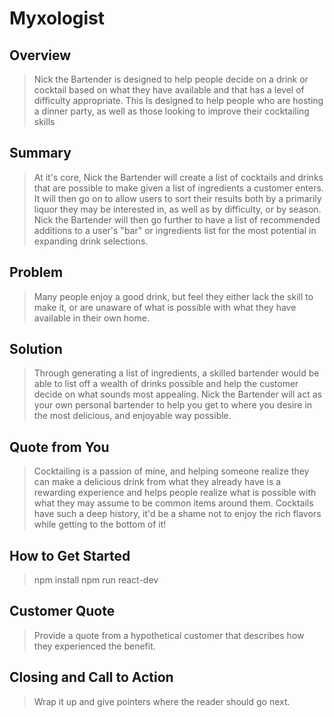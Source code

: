 

<!-- 
> This material was originally posted [here](http://www.quora.com/What-is-Amazons-approach-to-product-development-and-product-management). It is reproduced here for posterities sake.

There is an approach called "working backwards" that is widely used at Amazon. They work backwards from the customer, rather than starting with an idea for a product and trying to bolt customers onto it. While working backwards can be applied to any specific product decision, using this approach is especially important when developing new products or features.

For new initiatives a product manager typically starts by writing an internal press release announcing the finished product. The target audience for the press release is the new/updated product's customers, which can be retail customers or internal users of a tool or technology. Internal press releases are centered around the customer problem, how current solutions (internal or external) fail, and how the new product will blow away existing solutions.

If the benefits listed don't sound very interesting or exciting to customers, then perhaps they're not (and shouldn't be built). Instead, the product manager should keep iterating on the press release until they've come up with benefits that actually sound like benefits. Iterating on a press release is a lot less expensive than iterating on the product itself (and quicker!).

If the press release is more than a page and a half, it is probably too long. Keep it simple. 3-4 sentences for most paragraphs. Cut out the fat. Don't make it into a spec. You can accompany the press release with a FAQ that answers all of the other business or execution questions so the press release can stay focused on what the customer gets. My rule of thumb is that if the press release is hard to write, then the product is probably going to suck. Keep working at it until the outline for each paragraph flows. 

Oh, and I also like to write press-releases in what I call "Oprah-speak" for mainstream consumer products. Imagine you're sitting on Oprah's couch and have just explained the product to her, and then you listen as she explains it to her audience. That's "Oprah-speak", not "Geek-speak".

Once the project moves into development, the press release can be used as a touchstone; a guiding light. The product team can ask themselves, "Are we building what is in the press release?" If they find they're spending time building things that aren't in the press release (overbuilding), they need to ask themselves why. This keeps product development focused on achieving the customer benefits and not building extraneous stuff that takes longer to build, takes resources to maintain, and doesn't provide real customer benefit (at least not enough to warrant inclusion in the press release).
 -->
 
# Myxologist #

## Overview ##
  > Nick the Bartender is designed to help people decide on a drink or cocktail based on what they have available and that has a level of difficulty appropriate. This Is designed to help people who are hosting a dinner party, as well as those looking to improve their cocktailing skills

## Summary ##
  > At it's core, Nick the Bartender will create a list of cocktails and drinks that are possible to make given a list of ingredients a customer enters. It will then go on to allow users to sort their results both by a primarily liquor they may be interested in, as well as by difficulty, or by season. Nick the Bartender will then go further to have a list of recommended additions to a user's "bar" or ingredients list for the most potential in expanding drink selections.

## Problem ##
  > Many people enjoy a good drink, but feel they either lack the skill to make it, or are unaware of what is possible with what they have available in their own home.

## Solution ##
  > Through generating a list of ingredients, a skilled bartender would be able to list off a wealth of drinks possible and help the customer decide on what sounds most appealing. Nick the Bartender will act as your own personal bartender to help you get to where you desire in the most delicious, and enjoyable way possible.

## Quote from You ##
  > Cocktailing is a passion of mine, and helping someone realize they can make a delicious drink from what they already have is a rewarding experience and helps people realize what is possible with what they may assume to be common items around them. Cocktails have such a deep history, it'd be a shame not to enjoy the rich flavors while getting to the bottom of it!

## How to Get Started ##
  > npm install
  > npm run react-dev

## Customer Quote ##
  > Provide a quote from a hypothetical customer that describes how they experienced the benefit.

## Closing and Call to Action ##
  > Wrap it up and give pointers where the reader should go next.
